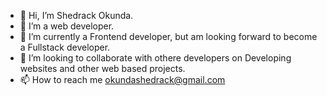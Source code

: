 - 👋 Hi, I’m Shedrack Okunda.
- 👀 I’m a web developer.
- 🌱 I’m currently a Frontend developer, but am looking forward to become a Fullstack developer. 
- 💞️ I’m looking to collaborate with othere developers on Developing websites and other web based projects.
- 📫 How to reach me okundashedrack@gmail.com

<!---
sheddyKE/sheddyKE is a ✨ special ✨ repository because its `README.md` (this file) appears on your GitHub profile.
You can click the Preview link to take a look at your changes.
--->
